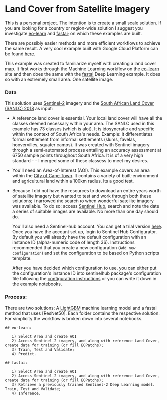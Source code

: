  Land Cover from Satellite Imagery   
============================

This is a personal project.
The intention is to create a small scale solution. 
If you are looking for a country or region-wide solution I suggest you investigate [eo-learn](https://github.com/sentinel-hub/eo-learn/tree/master/examples/land-cover-map) and [fastai](https://github.com/sentinel-hub/eo-learn/tree/master/examples/land-cover-fastai); on which these examples are built.

There are possibly easier methods and more efficient workflows to achieve the same result. A very cool example built with Google Cloud Platform can be found [here](http://jpbouchet.com/work/landcover-on-demand/).

This example was created to familiarize myself with creating a land cover map. It first works through the Machine Learning workflow on the [eo-learn](https://eo-learn.readthedocs.io/en/latest/examples.htmlIt) site and then does the same with the [fastai](https://github.com/sentinel-hub/eo-learn/tree/master/examples/land-cover-fastai) Deep Learning example. It does so with an extremely small area. One satellite image. 

### Data

This solution uses [Sentinel-2](https://www.sentinel-hub.com/) imagery and the [South African Land Cover (SANLC) 2018](https://www.environment.gov.za/projectsprogrammes/egis_landcover_datasets) as input:
 
   - A reference land cover is essential. Your local land cover will have all the classes deemed necessary within your area. The SANLC used in this example has 73 classes (which is alot). It is idosyncratic and specific within the context of South Africa's needs. Example: it differentiates formal settlement from informal settlements (slums, favelas, hoovervilles, squater camps). It was created with Sentinel imagery through a semi-automated process entailing an accuracy assessment at 6750 sample points throughout South Africa. It is of a very high standard -  - I merged some of these classess to meet my desires.
   
   - You'll need an Area-of-Interest (AOI). This example covers an area within the [City of Cape Town](https://www.capetown.gov.za/). It contains a variety of built-environment and agricultural land within a 100km radius. Its a good test.
    
   - Because I did not have the resources to download an entire years worth of satellite imagery but wanted to test and work through both these solutions; I narrowed the search to when wonderful satellite imagery was available. To do so: access [Sentinel Hub](https://www.sentinel-hub.com/), search and note the date a series of suitable images are available. No more than one day should do. 
           
     You'll also need a Sentinel-hub account. You can get a trial version [here](https://www.sentinel-hub.com/). Once you have the account set up, login to Sentinel Hub Configurator. By default you will already have the default configuration with an instance ID (alpha-numeric code of length 36). Instructions recommended that you create a new configuration (`Add new configuration`) and set the configuration to be based on Python scripts template.

     After you have decided which configuration to use, you can either put the configuration's instance ID into sentinelhub package's configuration file following the [configuration instructions](https://sentinelhub-py.readthedocs.io/en/latest/configure.html) or you can write it down in the example notebooks. 

### Process:

There are two solutions: A [LightGBM](https://lightgbm.readthedocs.io/en/latest/) machine learning model and a fastai method that uses [ResNet50]. Each folder contains the respective solution. For simplicity the workflow is broken down into several notebooks. 

    ## eo-learn:

       1) Select Area and create AOI
       2) Access Sentinel-2 imagery, and along with reference Land Cover, create data for training (or fill EOPatchs);
       3) Train, Test and Validate;
       4) Predict.

    ## fastai:

       1) Select Area and create AOI
       2) Access Sentinel-2 imagery, and along with reference Land Cover, create data for training (or fill EOPatchs);
       3) Retrieve a previously trained Sentinel-2 Deep Learning model. Train, Test and Validate;
       4) Inference.

